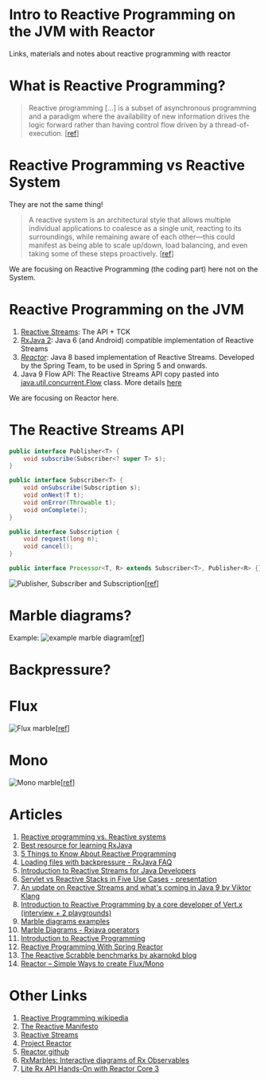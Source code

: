 # Intro to Reactive Programming on the JVM with Reactor
Links, materials and notes about reactive programming with reactor

# What is Reactive Programming?

> Reactive programming [...] is a subset of asynchronous programming and a paradigm where the availability of new information drives the logic forward rather than having control flow driven by a thread-of-execution. [[ref](https://www.oreilly.com/ideas/reactive-programming-vs-reactive-systems)]

# Reactive Programming vs Reactive System

They are not the same thing!

> A reactive system is an architectural style that allows multiple individual applications to coalesce as a single unit, reacting to its surroundings, while remaining aware of each other—this could manifest as being able to scale up/down, load balancing, and even taking some of these steps proactively. [[ref](https://www.oreilly.com/ideas/reactive-programming-vs-reactive-systems)]

We are focusing on Reactive Programming (the coding part) here not on the System.

# Reactive Programming on the JVM

1. [Reactive Streams](http://www.reactive-streams.org): The API + TCK
1. [RxJava 2](https://github.com/ReactiveX/RxJava): Java 6 (and Android) compatible implementation of Reactive Streams
1. *[Reactor](http://projectreactor.io)*: Java 8 based implementation of Reactive Streams. Developed by the Spring Team, to be used in Spring 5 and onwards.
1. Java 9 Flow API: The Reactive Streams API copy pasted into [java.util.concurrent.Flow](http://download.java.net/java/jdk9/docs/api/index.html?java/util/concurrent/Flow.html) class. More details [here](https://community.oracle.com/docs/DOC-1006738)

We are focusing on Reactor here.

# The Reactive Streams API

```java
public interface Publisher<T> {
    void subscribe(Subscriber<? super T> s);
}

public interface Subscriber<T> {
    void onSubscribe(Subscription s);
    void onNext(T t);
    void onError(Throwable t);
    void onComplete();
}

public interface Subscription {
    void request(long n);
    void cancel();
}

public interface Processor<T, R> extends Subscriber<T>, Publisher<R> {}
```

![Publisher, Subscriber and Subscription](https://cdn.infoq.com/statics_s2_20170905-0254/resource/presentations/rxjava-reactor/en/slides/sl22.jpg)[[ref](https://www.infoq.com/presentations/rxjava-reactor)]

# Marble diagrams?

Example:
![example marble diagram](https://raw.githubusercontent.com/wiki/ReactiveX/RxJava/images/rx-operators/legend.png)[[ref](http://www.java-allandsundry.com/2016/02/marble-diagrams-rxjava-operators.html)]

# Backpressure?

# Flux

![Flux marble](http://ordina-jworks.github.io/img/reactive/flux.png)[[ref](http://ordina-jworks.github.io/reactive/2016/12/12/Reactive-Programming-Spring-Reactor.html)]

# Mono

![Mono marble](http://ordina-jworks.github.io/img/reactive/mono.png)[[ref](http://ordina-jworks.github.io/reactive/2016/12/12/Reactive-Programming-Spring-Reactor.html)]

# Articles
1. [Reactive programming vs. Reactive systems](https://www.oreilly.com/ideas/reactive-programming-vs-reactive-systems)
1. [Best resource for learning RxJava](https://www.reddit.com/r/java/comments/6vkw50/best_resource_for_learning_rxjava/)
1. [5 Things to Know About Reactive Programming](https://www.reddit.com/r/java/comments/6x5ikr/5_things_to_know_about_reactive_programming/)
1. [Loading files with backpressure - RxJava FAQ](https://www.reddit.com/r/java/comments/6xp3hm/loading_files_with_backpressure_rxjava_faq/)
1. [Introduction to Reactive Streams for Java Developers](https://www.reddit.com/r/java/comments/6v20yj/introduction_to_reactive_streams_for_java/?ref=share&ref_source=link)
1. [Servlet vs Reactive Stacks in Five Use Cases - presentation](https://www.reddit.com/r/java/comments/6u0d0i/servlet_vs_reactive_stacks_in_five_use_cases/)
1. [An update on Reactive Streams and what's coming in Java 9 by Viktor Klang](https://www.reddit.com/r/java/comments/6t88wn/an_update_on_reactive_streams_and_whats_coming_in/?ref=share&ref_source=link)
1. [Introduction to Reactive Programming by a core developer of Vert.x (interview + 2 playgrounds)](https://www.reddit.com/r/java/comments/6q4moe/xpost_from_rprogramming_introduction_to_reactive/)
1. [Marble diagrams examples](https://github.com/politrons/reactive)
1. [Marble Diagrams - Rxjava operators](http://www.java-allandsundry.com/2016/02/marble-diagrams-rxjava-operators.html)
1. [Introduction to Reactive Programming](https://www.infoq.com/presentations/rxjava-reactor)
1. [Reactive Programming With Spring Reactor](http://ordina-jworks.github.io/reactive/2016/12/12/Reactive-Programming-Spring-Reactor.html)
1. [The Reactive Scrabble benchmarks by akarnokd blog](http://akarnokd.blogspot.hu/2016/12/the-reactive-scrabble-benchmarks.html)
1. [Reactor – Simple Ways to create Flux/Mono](http://javasampleapproach.com/reactive-programming/reactor/reactor-create-flux-and-mono-simple-ways-to-create-publishers-reactive-programming)

# Other Links
1. [Reactive Programming wikipedia](https://en.wikipedia.org/wiki/Reactive_programming)
1. [The Reactive Manifesto](http://www.reactivemanifesto.org)
1. [Reactive Streams](http://www.reactive-streams.org)
1. [Project Reactor](http://projectreactor.io)
1. [Reactor github](https://github.com/reactor/reactor-core)
1. [RxMarbles: Interactive diagrams of Rx Observables](http://rxmarbles.com)
1. [Lite Rx API Hands-On with Reactor Core 3](https://github.com/reactor/lite-rx-api-hands-on)
